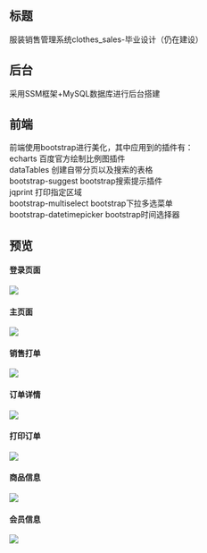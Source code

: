 ## 标题
服装销售管理系统clothes_sales-毕业设计（仍在建设）
## 后台
采用SSM框架+MySQL数据库进行后台搭建
## 前端
前端使用bootstrap进行美化，其中应用到的插件有：<br>
echarts 百度官方绘制比例图插件<br>
dataTables 创建自带分页以及搜索的表格<br>
bootstrap-suggest bootstrap搜索提示插件<br>
jqprint 打印指定区域<br>
bootstrap-multiselect bootstrap下拉多选菜单<br>
bootstrap-datetimepicker bootstrap时间选择器<br>
## 预览
#### 登录页面
![](https://github.com/xeahsoon/clothes_sales/blob/master/WebContent/preview/login.png)
#### 主页面
![](https://github.com/xeahsoon/clothes_sales/blob/master/WebContent/preview/main.png)
#### 销售打单
![](https://github.com/xeahsoon/clothes_sales/blob/master/WebContent/preview/make_order.png)
#### 订单详情
![](https://github.com/xeahsoon/clothes_sales/blob/master/WebContent/preview/order_detail.png)
#### 打印订单
![](https://github.com/xeahsoon/clothes_sales/blob/master/WebContent/preview/print_order.png)
#### 商品信息
![](https://github.com/xeahsoon/clothes_sales/blob/master/WebContent/preview/good_detail.png)
#### 会员信息
![](https://github.com/xeahsoon/clothes_sales/blob/master/WebContent/preview/member.png)
